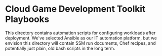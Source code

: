 # Cloud Game Development Toolkit Playbooks

This directory contains automation scripts for configuring workloads after deployment. We've selected Ansible as our IT automation platform, but we envision this directory will contain SSM run documents, Chef recipes, and potentially just plain, old bash scripts in the long term.